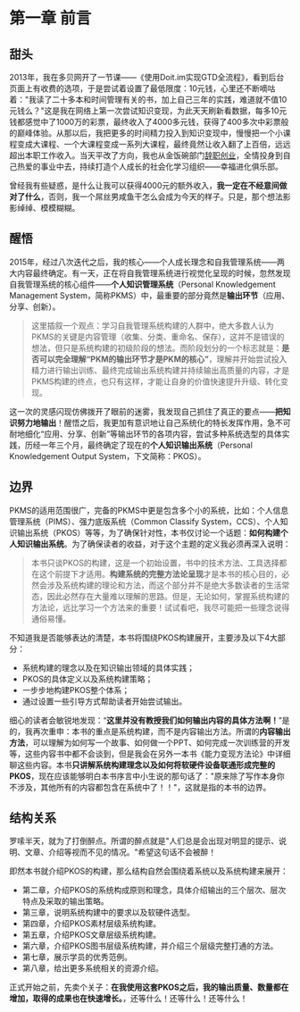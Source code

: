 # 第一章 前言

## 甜头

2013年，我在多贝网开了一节课——《使用Doit.im实现GTD全流程》，看到后台页面上有收费的选项，于是尝试着设置了最低限度：10元钱，心里还不断嘀咕着："我读了二十多本和时间管理有关的书，加上自己三年的实践，难道就不值10元钱么？"这是我在网络上第一次尝试知识变现，为此天天刷新看数据，每多10元钱都感觉中了1000万的彩票，最终收入了4000多元钱，获得了400多次中彩票般的巅峰体验。从那以后，我把更多的时间精力投入到知识变现中，慢慢把一个小课程变成大课程、一个大课程变成一系列大课程，最终竟然让收入翻了上百倍，远远超出本职工作收入。当天平改了方向，我也从金饭碗部门[辞职创业][1]，全情投身到自己热爱的事业中去，持续打造个人成长的社会化学习组织——幸福进化俱乐部。

曾经我有些疑惑，是什么让我可以获得4000元的额外收入，**我一定在不经意间做对了什么**，否则，我一个屌丝男咸鱼干怎么会成为今天的样子。只是，那个想法影影绰绰、模模糊糊。

## 醒悟

2015年，经过八次迭代之后，我的核心——个人成长理念和自我管理系统——两大内容最终确定。有一天，正在将自我管理系统进行视觉化呈现的时候，忽然发现自我管理系统的核心组件——**个人知识管理系统**（Personal Knowledgement Management System，简称PKMS）中，最重要的部分竟然是**输出环节**（应用、分享、创新）。

> 这里插叙一个观点：学习自我管理系统构建的人群中，绝大多数人认为PKMS的关键是内容管理（收集、分类、重命名、保存），这并不是错误的想法，但只是系统构建的初级阶段的想法。而阶段划分的一个标志就是：**是否可以完全理解“PKM的输出环节才是PKM的核心”**，理解并开始尝试投入精力进行输出训练、最终完成输出系统构建并持续输出高质量的内容，才是PKMS构建的终点，也只有这样，才能让自身的价值快速提升升级、转化变现。

这一次的灵感闪现仿佛拨开了眼前的迷雾，我发现自己抓住了真正的要点——**把知识努力地输出**！醒悟之后，我更加有意识地让自己系统化的特长发挥作用，急不可耐地细化“应用、分享、创新”等输出环节的各项内容，尝试多种系统选型的具体实践，历经一年三个月，最终确定了现在的**个人知识输出系统**（Personal Knowledgement Output System，下文简称：PKOS）。

## 边界

PKMS的适用范围很广，完备的PKMS中更是包含多个小的系统，比如：个人信息管理系统（PIMS）、强力底版系统（Common Classify System，CCS）、个人知识输出系统（PKOS）等等，为了确保针对性，本书仅讨论一个话题：**如何构建个人知识输出系统**。为了确保读者的收益，对于这个主题的定义我必须再深入说明：

> 本书只谈PKOS的构建，这是一个初始设置，书中的技术方法、工具选择都在这个前提下才适用。**构建系统的完整方法论呈现**才是本书的核心目的，必然会涉及系统构建的理论和方法，而这个部分并不是绝大多数读者的生活常态，因此必然存在大量难以理解的思路。但是，无论如何，掌握系统构建的方法论，远比学习一个方法来的重要！试试看吧，我尽可能把一些理念说得通俗易懂。

不知道我是否能够表达的清楚，本书将围绕PKOS构建展开，主要涉及以下4大部分：

- 系统构建的理念以及在知识输出领域的具体实践；
- PKOS的具体定义以及系统构建策略；
- 一步步地构建PKOS整个体系；
- 通过设置一些引导方式帮助读者开始尝试输出。

细心的读者会敏锐地发现：“**这里并没有教授我们如何输出内容的具体方法啊！**”是的，我再次重申：本书的重点是系统构建，而不是内容输出方法。所谓的**内容输出方法**，可以理解为如何写一个故事、如何做一个PPT、如何完成一次训练营的开发等，这些内容书中都不会谈到，但是我会在另外一本书《能力变现方法论》中详细聊这些内容。本书**只讲解系统构建理念以及如何将软硬件设备联通形成完整的PKOS**，现在应该能够明白本书序言中小生说的那句话了："原来除了写作本身你不涉及，其他所有的内容都包含在系统中了！！"，这就是指的本书的边界。

## 结构关系

罗嗦半天，就为了打倒醉点。所谓的醉点就是"人们总是会出现对明显的提示、说明、文章、介绍等视而不见的情况。"希望这句话不会被醉！

即然本书就介绍PKOS的构建，那么结构自然会围绕着系统以及系统构建来展开：
- 第二章，介绍PKOS的系统构成原则和理念，具体介绍输出的三个层次、层次特点及采取的输出策略。
- 第三章，说明系统构建中的要求以及软硬件选型。
- 第四章，介绍PKOS素材层级系统构建。
- 第五章，介绍PKOS文章层级系统构建。
- 第六章，介绍PKOS图书层级系统构建，并介绍三个层级完整打通的方法。
- 第七章，展示学员的优秀范例。
- 第八章，给出更多系统相关的资源介绍。

正式开始之前，先卖个关子：**在我使用这套PKOS之后，我的输出质量、数量都在增加，取得的成果也在快速增长。**，还等什么！还等什么！还等什么！

[1]:	http://blog.hiddenwangcc.com/archives/2315